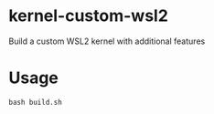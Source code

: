 # kernel-custom-wsl2

Build a custom WSL2 kernel with additional features

# Usage

```
bash build.sh
```
